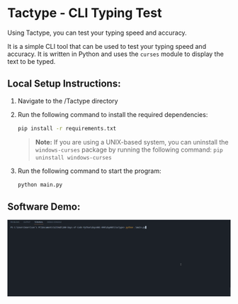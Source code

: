 # Tactype - CLI Typing Test

Using Tactype, you can test your typing speed and accuracy. 

It is a simple CLI tool that can be used to test your typing speed and accuracy. It is written in Python and uses the `curses` module to display the text to be typed.

## Local Setup Instructions:

1. Navigate to the /Tactype directory

2. Run the following command to install the required dependencies:

   ```bash
   pip install -r requirements.txt
   ```

   > **Note:** If you are using a UNIX-based system, you can uninstall the `windows-curses` package by running the following command: `pip uninstall windows-curses`

3. Run the following command to start the program:

   ```bash
   python main.py
   ```

## Software Demo:

![Demo](Tactype/demo.gif)